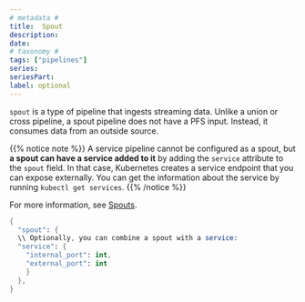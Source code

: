 ```yaml
---
# metadata # 
title:  Spout
description: 
date: 
# taxonomy #
tags: ["pipelines"]
series:
seriesPart:
label: optional
---
```


`spout` is a type of pipeline
that ingests streaming data.
Unlike a union or cross pipeline,
a spout pipeline does not have
a PFS input.
Instead, it consumes data from an outside source.

{{% notice note %}}
A service pipeline cannot be configured as a spout, but **a spout can have a service added to it**
by adding the `service` attribute to the `spout` field. In that case, Kubernetes creates a service endpoint that you can expose externally. You can get the information about the service by running `kubectl get services`.
{{% /notice %}}

For more information, see [Spouts](../../concepts/pipeline-concepts/pipeline/spout).

```s
{
  "spout": {
  \\ Optionally, you can combine a spout with a service:
  "service": {
    "internal_port": int,
    "external_port": int
    }
  },
}
```